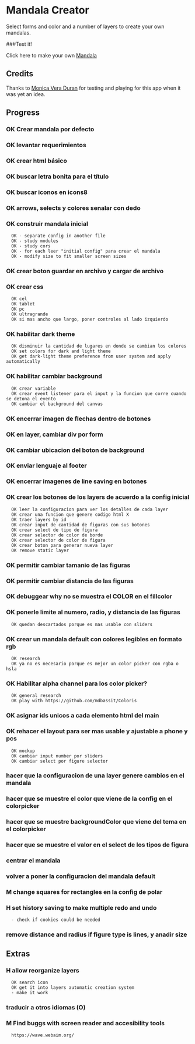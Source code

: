 
# Mandala Creator

Select forms and color and a number of layers to create your own mandalas.

###Test it! 

Click here to make your own [Mandala](https://naveduran.github.io/mandala_creator/)

## Credits

Thanks to [Monica Vera Duran](https://www.linkedin.com/in/monica-vera-duran-91b46b278/) for testing and playing for this app when it was yet an idea.

## Progress

### OK Crear mandala por defecto
### OK levantar requerimientos
### OK crear html básico
### OK buscar letra bonita para el título
### OK buscar iconos en icons8
### OK arrows, selects y colores senalar con dedo
### OK construir mandala inicial
      OK - separate config in another file
      OK - study modules 
      OK - study cors
      OK - for each leer "initial config" para crear el mandala
      OK - modify size to fit smaller screen sizes
### OK crear boton guardar en archivo y cargar de archivo
### OK crear css
      OK cel
      OK tablet
      OK pc
      OK ultragrande
      OK si mas ancho que largo, poner controles al lado izquierdo
### OK habilitar dark theme
      OK disminuir la cantidad de lugares en donde se cambian los colores
      OK set colors for dark and light theme
      OK get dark-light theme preference from user system and apply automatically
### OK habilitar cambiar background
      OK crear variable
      OK crear event listener para el input y la funcion que corre cuando se detona el evento
      OK cambiar el background del canvas
### OK encerrar imagen de flechas dentro de botones
### OK en layer, cambiar div por form
### OK cambiar ubicacion del boton de background
### OK enviar lenguaje al footer
### OK encerrar imagenes de line saving en botones
### OK crear los botones de los layers de acuerdo a la config inicial
      OK leer la configuracion para ver los detalles de cada layer
      OK crear una funcion que genere codigo html X
      OK traer layers by id
      OK crear input de cantidad de figuras con sus botones
      OK crear select de tipo de figura
      OK crear selector de color de borde
      OK crear selector de color de figura
      OK crear boton para generar nueva layer
      OK remove static layer

### OK permitir cambiar tamanio de las figuras
### OK permitir cambiar distancia de las figuras
### OK debuggear why no se muestra el COLOR en el fillcolor

### OK ponerle limite al numero, radio, y distancia de las figuras
      OK quedan descartados porque es mas usable con sliders

### OK crear un mandala default con colores legibles en formato rgb
      OK research 
      OK ya no es necesario porque es mejor un color picker con rgba o hsla 

### OK Habilitar alpha channel para los color picker?
      OK general research
      OK play with https://github.com/mdbassit/Coloris

### OK asignar ids unicos a cada elemento html del main 

### OK rehacer el layout para ser mas usable y ajustable a phone y pcs
      OK mockup
      OK cambiar input number por sliders
      OK cambiar select por figure selector

### hacer que la configuracion de una layer genere cambios en el mandala

### hacer que se muestre el color que viene de la config en el colorpicker
### hacer que se muestre backgroundColor que viene del tema en el colorpicker
### hacer que se muestre el valor en el select de los tipos de figura
### centrar el mandala
### volver a poner la configuracion del mandala default

### M change squares for rectangles en la config de polar

### H set history saving to make multiple redo and undo
      - check if cookies could be needed 

### remove distance and radius if figure type is lines, y anadir size

## Extras

### H allow reorganize layers
      OK search icon
      OK get it into layers automatic creation system
      - make it work
### traducir a otros idiomas (O)
### M Find buggs with screen reader and accesibility tools
      https://wave.webaim.org/


